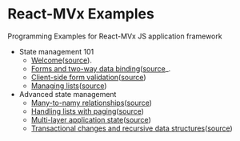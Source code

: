 # React-MVx Examples
Programming Examples for React-MVx JS application framework

- State management 101
    - [Welcome]()([source](/src/welcome.jsx)).
    - [Forms and two-way data binding]()([source](/src/form.jsx)_.
    - [Client-side form validation]()([source](/src/validation.jsx))
    - [Managing lists]()([source](/src/.jsx))
- Advanced state management
    - [Many-to-namy relationships]()([source](/src/manytomany.jsx))
    - [Handling lists with paging]()([source](/src/collection.jsx))
    - [Multi-layer application state]()([source](/src/multipage.jsx))
    - [Transactional changes and recursive data structures]()([source](/src/recursive.jsx))

